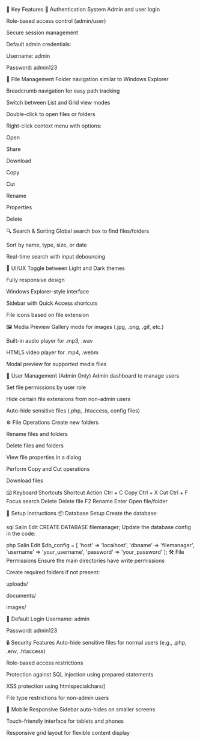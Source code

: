 🔑 Key Features
🔐 Authentication System
Admin and user login

Role-based access control (admin/user)

Secure session management

Default admin credentials:

Username: admin

Password: admin123

📁 File Management
Folder navigation similar to Windows Explorer

Breadcrumb navigation for easy path tracking

Switch between List and Grid view modes

Double-click to open files or folders

Right-click context menu with options:

Open

Share

Download

Copy

Cut

Rename

Properties

Delete

🔍 Search & Sorting
Global search box to find files/folders

Sort by name, type, size, or date

Real-time search with input debouncing

🎨 UI/UX
Toggle between Light and Dark themes

Fully responsive design

Windows Explorer-style interface

Sidebar with Quick Access shortcuts

File icons based on file extension

🖼️ Media Preview
Gallery mode for images (.jpg, .png, .gif, etc.)

Built-in audio player for .mp3, .wav

HTML5 video player for .mp4, .webm

Modal preview for supported media files

👥 User Management (Admin Only)
Admin dashboard to manage users

Set file permissions by user role

Hide certain file extensions from non-admin users

Auto-hide sensitive files (.php, .htaccess, config files)

⚙️ File Operations
Create new folders

Rename files and folders

Delete files and folders

View file properties in a dialog

Perform Copy and Cut operations

Download files

⌨️ Keyboard Shortcuts
Shortcut	Action
Ctrl + C	Copy
Ctrl + X	Cut
Ctrl + F	Focus search
Delete	Delete file
F2	Rename
Enter	Open file/folder

🚀 Setup Instructions
📦 Database Setup
Create the database:

sql
Salin
Edit
CREATE DATABASE filemanager;
Update the database config in the code:

php
Salin
Edit
$db_config = [
    'host' => 'localhost',
    'dbname' => 'filemanager',
    'username' => 'your_username',
    'password' => 'your_password'
];
🛠 File Permissions
Ensure the main directories have write permissions

Create required folders if not present:

uploads/

documents/

images/

🔐 Default Login
Username: admin

Password: admin123

🔒 Security Features
Auto-hide sensitive files for normal users (e.g., .php, .env, .htaccess)

Role-based access restrictions

Protection against SQL injection using prepared statements

XSS protection using htmlspecialchars()

File type restrictions for non-admin users

📱 Mobile Responsive
Sidebar auto-hides on smaller screens

Touch-friendly interface for tablets and phones

Responsive grid layout for flexible content display

